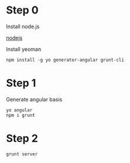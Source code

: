 # Step 0

Install node.js

[nodejs](http://nodejs.org/)

Install yeoman

```
npm install -g yo generator-angular grunt-cli
```

# Step 1

Generate angular basis

```
yo angular
npm i grunt
```

# Step 2
```
grunt server

```
